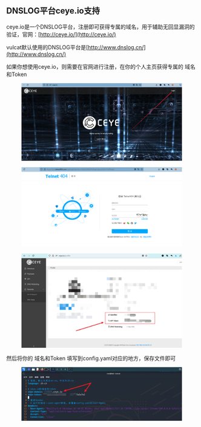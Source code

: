 ## DNSLOG平台ceye.io支持

ceye.io是一个DNSLOG平台，注册即可获得专属的域名，用于辅助无回显漏洞的验证，官网：[http://ceye.io/](http://ceye.io/)

vulcat默认使用的DNSLOG平台是[http://www.dnslog.cn/](http://www.dnslog.cn/)

如果你想使用ceye.io，则需要在官网进行注册，在你的个人主页获得专属的 域名和Token

<figure><img src="../../../static/imgs/config/add_ceye_01.png" alt=""><figcaption></figcaption></figure>

<figure><img src="../../../static/imgs/config/add_ceye_02.png" alt=""><figcaption></figcaption></figure>

<figure><img src="../../../static/imgs/config/config_05.png" alt=""><figcaption></figcaption></figure>

然后将你的 域名和Token 填写到config.yaml对应的地方，保存文件即可

<figure><img src="../../../static/imgs/config/config_06.png" alt=""><figcaption></figcaption></figure>

